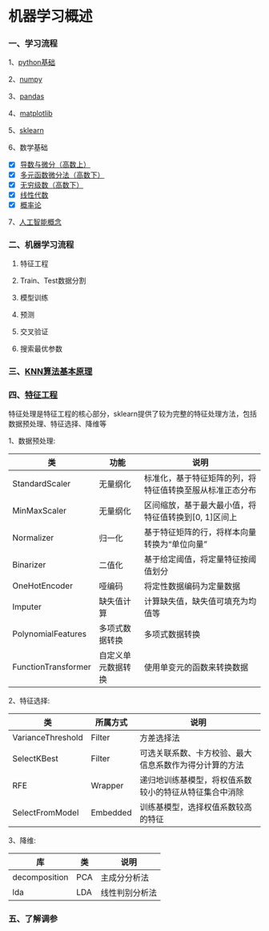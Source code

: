 # 机器学习概述
### 一、学习流程

1、[python基础](https://github.com/wujuhong/machine_learning/tree/master/python_basic)

2、[numpy](https://github.com/wujuhong/machine_learning/tree/master/numpy_demo)

3、[pandas](https://github.com/wujuhong/machine_learning/tree/master/pandas_demo)

4、[matplotlib](https://github.com/wujuhong/machine_learning/tree/master/matplotlib_demo)

5、[sklearn](https://github.com/wujuhong/machine_learning/tree/master/sklearn_demo)

6、数学基础

- [x] [导数与微分（高数上）](https://app.yinxiang.com/fx/29f52780-3b5a-4144-9110-2a27b044c0ee)
- [x] [多元函数微分法（高数下）](https://app.yinxiang.com/fx/98e868d6-7d2e-47fe-ae71-6c7efd6261a5)
- [x] [无穷级数（高数下）](https://app.yinxiang.com/fx/58533420-d7e0-463b-8691-099328955ea8)
- [x] [线性代数](https://app.yinxiang.com/fx/00d4254e-f750-4cef-998a-15f1adc321b1)
- [x] [概率论](https://app.yinxiang.com/fx/63412cfb-3436-4970-98dc-6f13b9ae1670)

7、[人工智能概念](https://github.com/Hi-Sophia/machine_learning/blob/master/learning_notes/%E4%BA%BA%E5%B7%A5%E6%99%BA%E8%83%BD%E6%A6%82%E5%BF%B5.md)

### 二、机器学习流程

1. 特征工程

2. Train、Test数据分割
3. 模型训练
4. 预测
5. 交叉验证
6. 搜索最优参数

### 三、[KNN算法基本原理](https://github.com/wujuhong/machine_learning/blob/master/learning_notes/KNN算法基本原理.md)

### 四、[特征工程](<https://www.cnblogs.com/jasonfreak/p/5448385.html>)

特征处理是特征工程的核心部分，sklearn提供了较为完整的特征处理方法，包括数据预处理、特征选择、降维等

1、数据预处理:

| 类                  | 功能               | 说明                                                     |
| ------------------- | ------------------ | -------------------------------------------------------- |
| StandardScaler      | 无量纲化           | 标准化，基于特征矩阵的列，将特征值转换至服从标准正态分布 |
| MinMaxScaler        | 无量纲化           | 区间缩放，基于最大最小值，将特征值转换到[0, 1]区间上     |
| Normalizer          | 归一化             | 基于特征矩阵的行，将样本向量转换为“单位向量”             |
| Binarizer           | 二值化             | 基于给定阈值，将定量特征按阈值划分                       |
| OneHotEncoder       | 哑编码             | 将定性数据编码为定量数据                                 |
| Imputer             | 缺失值计算         | 计算缺失值，缺失值可填充为均值等                         |
| PolynomialFeatures  | 多项式数据转换     | 多项式数据转换                                           |
| FunctionTransformer | 自定义单元数据转换 | 使用单变元的函数来转换数据                               |

2、特征选择:

| 类                | 所属方式 | 说明                                                   |
| ----------------- | -------- | ------------------------------------------------------ |
| VarianceThreshold | Filter   | 方差选择法                                             |
| SelectKBest       | Filter   | 可选关联系数、卡方校验、最大信息系数作为得分计算的方法 |
| RFE               | Wrapper  | 递归地训练基模型，将权值系数较小的特征从特征集合中消除 |
| SelectFromModel   | Embedded | 训练基模型，选择权值系数较高的特征                     |

3、降维:

| 库            | 类   | 说明           |
| ------------- | ---- | -------------- |
| decomposition | PCA  | 主成分分析法   |
| lda           | LDA  | 线性判别分析法 |

### 五、了解调参